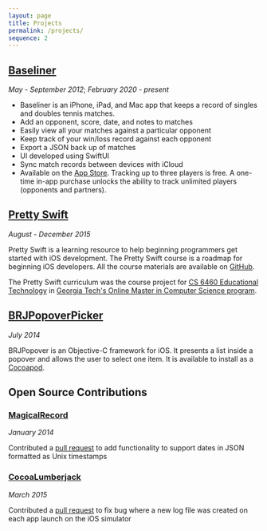 ```yaml
---
layout: page
title: Projects
permalink: /projects/
sequence: 2
---
```


## [Baseliner](https://www.baseliner.app/)
*May - September 2012*; *February 2020 - present*

- Baseliner is an iPhone, iPad, and Mac app that keeps a record of singles and doubles tennis matches.
- Add an opponent, score, date, and notes to matches
- Easily view all your matches against a particular opponent
- Keep track of your win/loss record against each opponent
- Export a JSON back up of matches
- UI developed using SwiftUI
- Sync match records between devices with iCloud
- Available on the [App Store](https://itunes.apple.com/us/app/baseliner/id554343726?mt=8). Tracking up to three players is free. A one-time in-app purchase unlocks the ability to track unlimited players (opponents and partners).

## [Pretty Swift](http://www.bixelcog.com/pretty-swift/)
*August - December 2015*

Pretty Swift is a learning resource to help beginning programmers get started with iOS development. The Pretty Swift course is a roadmap for beginning iOS developers. All the course materials are available on [GitHub](https://github.com/prettyswift).

The Pretty Swift curriculum was the course project for [CS 6460 Educational Technology](https://www.udacity.com/wiki/ud915) in [Georgia Tech's Online Master in Computer Science program](http://www.omscs.gatech.edu/).

## [BRJPopoverPicker](https://github.com/benrobjoh/BRJPopoverPicker)
*July 2014*

BRJPopover is an Objective-C framework for iOS. It presents a list inside a popover and allows the user to select one item. It is available to install as a [Cocoapod](http://cocoapods.org).

## Open Source Contributions

### [MagicalRecord](https://github.com/magicalpanda/MagicalRecord)
*January 2014*

Contributed a [pull request](https://github.com/magicalpanda/MagicalRecord/pull/627) to add functionality to support dates in JSON formatted as Unix timestamps

### [CocoaLumberjack](https://github.com/CocoaLumberjack/CocoaLumberjack)
*March 2015*

Contributed a [pull request](https://github.com/CocoaLumberjack/CocoaLumberjack/pull/464) to fix bug where a new log file was created on each app launch on the iOS simulator